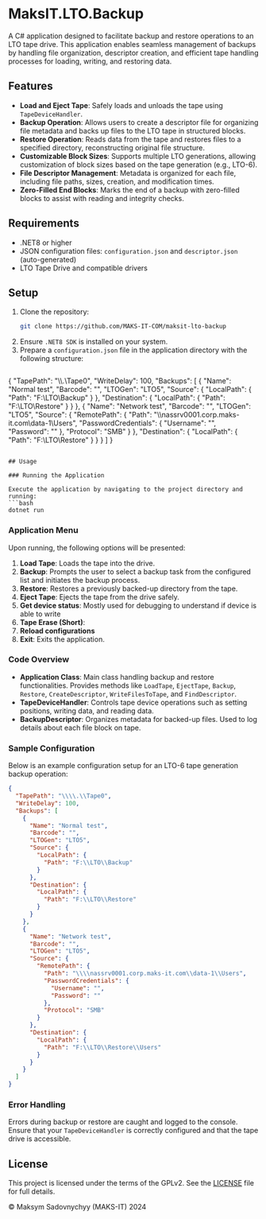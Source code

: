 # MaksIT.LTO.Backup

A C# application designed to facilitate backup and restore operations to an LTO tape drive. This application enables seamless management of backups by handling file organization, descriptor creation, and efficient tape handling processes for loading, writing, and restoring data.

## Features

- **Load and Eject Tape**: Safely loads and unloads the tape using `TapeDeviceHandler`.
- **Backup Operation**: Allows users to create a descriptor file for organizing file metadata and backs up files to the LTO tape in structured blocks.
- **Restore Operation**: Reads data from the tape and restores files to a specified directory, reconstructing original file structure.
- **Customizable Block Sizes**: Supports multiple LTO generations, allowing customization of block sizes based on the tape generation (e.g., LTO-6).
- **File Descriptor Management**: Metadata is organized for each file, including file paths, sizes, creation, and modification times.
- **Zero-Filled End Blocks**: Marks the end of a backup with zero-filled blocks to assist with reading and integrity checks.

## Requirements

- .NET8 or higher
- JSON configuration files: `configuration.json` and `descriptor.json` (auto-generated)
- LTO Tape Drive and compatible drivers

## Setup

1. Clone the repository:
   ```bash
   git clone https://github.com/MAKS-IT-COM/maksit-lto-backup
   ```
2. Ensure `.NET8 SDK` is installed on your system.
3. Prepare a `configuration.json` file in the application directory with the following structure:
   ```json
  {
    "TapePath": "\\\\.\\Tape0",
    "WriteDelay": 100,
    "Backups": [
      {
        "Name": "Normal test",
        "Barcode": "",
        "LTOGen": "LTO5",
        "Source": {
          "LocalPath": {
            "Path": "F:\\LTO\\Backup"
          }
        },
        "Destination": {
          "LocalPath": {
            "Path": "F:\\LTO\\Restore"
          }
        }
      },
      {
        "Name": "Network test",
        "Barcode": "",
        "LTOGen": "LTO5",
        "Source": {
          "RemotePath": {
            "Path": "\\\\nassrv0001.corp.maks-it.com\\data-1\\Users",
            "PasswordCredentials": {
              "Username": "",
              "Password": ""
            },
            "Protocol": "SMB"
          }
        },
        "Destination": {
          "LocalPath": {
            "Path": "F:\\LTO\\Restore"
          }
        }
      }
    ]
  }
   ```

## Usage

### Running the Application

Execute the application by navigating to the project directory and running:
```bash
dotnet run
```

### Application Menu

Upon running, the following options will be presented:

1. **Load Tape**: Loads the tape into the drive.
2. **Backup**: Prompts the user to select a backup task from the configured list and initiates the backup process.
3. **Restore**: Restores a previously backed-up directory from the tape.
4. **Eject Tape**: Ejects the tape from the drive safely.
5. **Get device status**: Mostly used for debugging to understand if device is able to write
6. **Tape Erase (Short)**: 
7. **Reload configurations**
6. **Exit**: Exits the application.


### Code Overview

- **Application Class**: Main class handling backup and restore functionalities. Provides methods like `LoadTape`, `EjectTape`, `Backup`, `Restore`, `CreateDescriptor`, `WriteFilesToTape`, and `FindDescriptor`.
- **TapeDeviceHandler**: Controls tape device operations such as setting positions, writing data, and reading data.
- **BackupDescriptor**: Organizes metadata for backed-up files. Used to log details about each file block on tape.

### Sample Configuration

Below is an example configuration setup for an LTO-6 tape generation backup operation:

```json
{
  "TapePath": "\\\\.\\Tape0",
  "WriteDelay": 100,
  "Backups": [
    {
      "Name": "Normal test",
      "Barcode": "",
      "LTOGen": "LTO5",
      "Source": {
        "LocalPath": {
          "Path": "F:\\LTO\\Backup"
        }
      },
      "Destination": {
        "LocalPath": {
          "Path": "F:\\LTO\\Restore"
        }
      }
    },
    {
      "Name": "Network test",
      "Barcode": "",
      "LTOGen": "LTO5",
      "Source": {
        "RemotePath": {
          "Path": "\\\\nassrv0001.corp.maks-it.com\\data-1\\Users",
          "PasswordCredentials": {
            "Username": "",
            "Password": ""
          },
          "Protocol": "SMB"
        }
      },
      "Destination": {
        "LocalPath": {
          "Path": "F:\\LTO\\Restore\\Users"
        }
      }
    }
  ]
}
```

### Error Handling

Errors during backup or restore are caught and logged to the console. Ensure that your `TapeDeviceHandler` is correctly configured and that the tape drive is accessible.

## License

This project is licensed under the terms of the GPLv2. See the [LICENSE](./LICENSE) file for full details.

© Maksym Sadovnychyy (MAKS-IT) 2024

